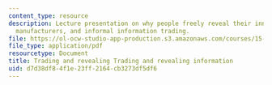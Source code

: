 ```yaml
---
content_type: resource
description: Lecture presentation on why people freely reveal their innovations to
  manufacturers, and informal information trading.
file: https://ol-ocw-studio-app-production.s3.amazonaws.com/courses/15-356-how-to-develop-breakthrough-products-and-services-spring-2004/d7d38df84f1e23ff2164cb3273df5df6_lec8_infotrading.pdf
file_type: application/pdf
resourcetype: Document
title: Trading and revealing Trading and revealing information
uid: d7d38df8-4f1e-23ff-2164-cb3273df5df6
---
```


